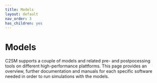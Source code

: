 ```yaml
---
title: Models
layout: default
nav_order: 3
has_children: yes
---
```


# Models

C2SM supports a couple of models and related pre- and postpocessing tools on different high-performance plattforms. This page provides an overview, further documentation and manuals for each specific software needed in order to run simulations with the models.

